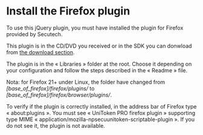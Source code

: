 # Install the Firefox plugin #
To use this jQuery plugin, you must have installed the plugin for Firefox provided by Secutech.

This plugin is in the CD/DVD you received or in the SDK you can donwload from [the download section](https://www.esecutech.com/en/downloads.html).

The plugin is in the « Libraries » folder at the root.
Choose it depending on your configuration and follow the steps described in the « Readme » file.

Nota: for Firefox 21+ under Linux, the folder have changed from *[base_of_firefox]/firefox/plugins/* to *[base_of_firefox]/firefox/browser/plugins/*.

To verify if the plugin is correctly installed, in the address bar of Firefox type « about:plugins ». You must see « UniToken PRO firefox plugin » supporting type MIME « application/mozilla-npsecuunitoken-scriptable-plugin ».
If you do not see it, the plugin is not available.